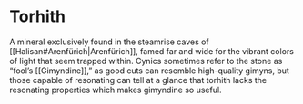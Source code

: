 # Torhith

A mineral exclusively found in the steamrise caves of [[Halisan#Arenfürich|Arenfürich]], famed far and wide for the vibrant colors of light that seem trapped within. Cynics sometimes refer to the stone as “fool’s [[Gimyndine]],” as good cuts can resemble high-quality gimyns, but those capable of resonating can tell at a glance that torhith lacks the resonating properties which makes gimyndine so useful.
